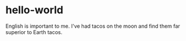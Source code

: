 # hello-world
English is important to me.
I've had tacos on the moon and find them far superior to Earth tacos.

